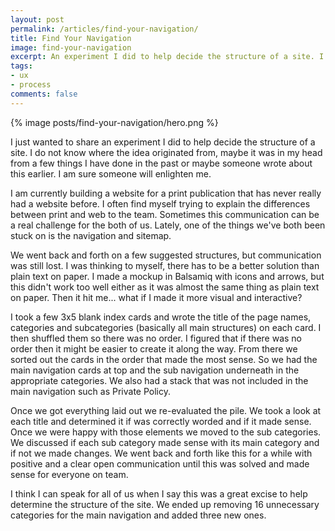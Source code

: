 ```yaml
---
layout: post
permalink: /articles/find-your-navigation/
title: Find Your Navigation
image: find-your-navigation
excerpt: An experiment I did to help decide the structure of a site. I took a few 3x5 blank index cards and wrote the title of the page names, categories and subcategories (basically all main structures) on each card. Then we sorted this pile to help make sense of the navigation.
tags:
- ux
- process
comments: false
---
```


<div class="hero">{% image posts/find-your-navigation/hero.png %}</div>

<p>I just wanted to share an experiment I did to help decide the structure of a site. I do not know where the idea originated from, maybe it was in my head from a few things I have done in the past or maybe someone wrote about this earlier. I am sure someone will enlighten me.</p>
<p>I am currently building a website for a print publication that has never really had a website before. I often find myself trying to explain the differences between print and web to the team.  Sometimes this communication can be a real challenge for the both of us. Lately, one of the things we've both been stuck on is the navigation and sitemap.</p>
<p>We went back and forth on a few suggested structures, but communication was still lost. I was thinking to myself, there has to be a better solution than plain text on paper. I made a mockup in Balsamiq with icons and arrows, but this didn't work too well either as it was almost the same thing as plain text on paper. Then it hit me... what if I made it more visual and interactive? </p>
<p>I took a few 3x5 blank index cards and wrote the title of the page names, categories and subcategories (basically all main structures) on each card. I then shuffled them so there was no order. I figured that if there was no order then it might be easier to create it along the way. From there we sorted out the cards in the order that made the most sense. So we had the main navigation cards at top and the sub navigation underneath in the appropriate categories. We also had a stack that was not included in the main navigation such as Private Policy.</p>
<p>Once we got everything laid out we re-evaluated the pile. We took a look at each title and determined it if was correctly worded and if it made sense. Once we were happy with those elements we moved to the sub categories. We discussed if each sub category made sense with its main category and if not we made changes. We went back and forth like this for a while with positive and a clear open communication until this was solved and made sense for everyone on team.</p>
<p>I think I can speak for all of us when I say this was a great excise to help determine the structure of the site. We ended up removing 16 unnecessary categories for the main navigation and added three new ones.</p>
